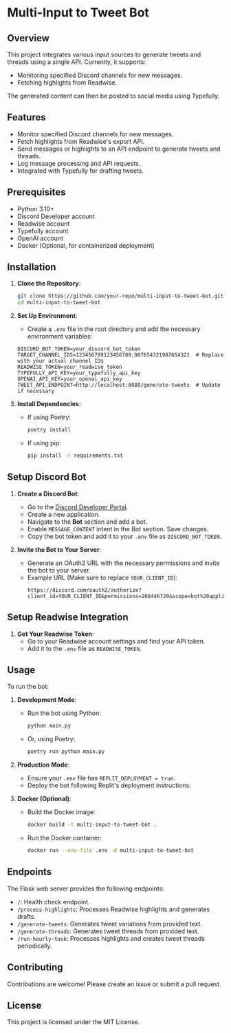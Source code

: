 # Multi-Input to Tweet Bot

## Overview

This project integrates various input sources to generate tweets and threads using a single API. Currently, it supports:
- Monitoring specified Discord channels for new messages.
- Fetching highlights from Readwise.

The generated content can then be posted to social media using Typefully.

## Features

- Monitor specified Discord channels for new messages.
- Fetch highlights from Readwise's export API.
- Send messages or highlights to an API endpoint to generate tweets and threads.
- Log message processing and API requests.
- Integrated with Typefully for drafting tweets.

## Prerequisites

- Python 3.10+
- Discord Developer account
- Readwise account
- Typefully account
- OpenAI account
- Docker (Optional, for containerized deployment)

## Installation

1. **Clone the Repository**:
    ```bash
    git clone https://github.com/your-repo/multi-input-to-tweet-bot.git
    cd multi-input-to-tweet-bot
    ```

2. **Set Up Environment**:
    - Create a `.env` file in the root directory and add the necessary environment variables:
    ```properties
    DISCORD_BOT_TOKEN=your_discord_bot_token
    TARGET_CHANNEL_IDS=123456789123456789,987654321987654321  # Replace with your actual channel IDs
    READWISE_TOKEN=your_readwise_token
    TYPEFULLY_API_KEY=your_typefully_api_key
    OPENAI_API_KEY=your_openai_api_key
    TWEET_API_ENDPOINT=http://localhost:8080/generate-tweets  # Update if necessary
    ```

3. **Install Dependencies**:
    - If using Poetry:
      ```bash
      poetry install
      ```
    - If using pip:
      ```bash
      pip install -r requirements.txt
      ```

## Setup Discord Bot

1. **Create a Discord Bot**:
    - Go to the [Discord Developer Portal](https://discord.com/developers/applications).
    - Create a new application.
    - Navigate to the **Bot** section and add a bot.
    - Enable `MESSAGE_CONTENT` intent in the Bot section. Save changes.
    - Copy the bot token and add it to your `.env` file as `DISCORD_BOT_TOKEN`.

2. **Invite the Bot to Your Server**:
    - Generate an OAuth2 URL with the necessary permissions and invite the bot to your server.
    - Example URL (Make sure to replace `YOUR_CLIENT_ID`):
      ```text
      https://discord.com/oauth2/authorize?client_id=YOUR_CLIENT_ID&permissions=268446720&scope=bot%20applications.commands
      ```

## Setup Readwise Integration

1. **Get Your Readwise Token**:
    - Go to your Readwise account settings and find your API token.
    - Add it to the `.env` file as `READWISE_TOKEN`.

## Usage

To run the bot:

1. **Development Mode**:
    - Run the bot using Python:
      ```bash
      python main.py
      ```
    
    - Or, using Poetry:
      ```bash
      poetry run python main.py
      ```

2. **Production Mode**:
    - Ensure your `.env` file has `REPLIT_DEPLOYMENT = true`.
    - Deploy the bot following Replit's deployment instructions.

3. **Docker (Optional)**:
    - Build the Docker image:
      ```bash
      docker build -t multi-input-to-tweet-bot .
      ```
    - Run the Docker container:
      ```bash
      docker run --env-file .env -d multi-input-to-tweet-bot
      ```

## Endpoints

The Flask web server provides the following endpoints:

- `/`: Health check endpoint.
- `/process-highlights`: Processes Readwise highlights and generates drafts.
- `/generate-tweets`: Generates tweet variations from provided text.
- `/generate-threads`: Generates tweet threads from provided text.
- `/run-hourly-task`: Processes highlights and creates tweet threads periodically.

## Contributing

Contributions are welcome! Please create an issue or submit a pull request.

## License

This project is licensed under the MIT License.